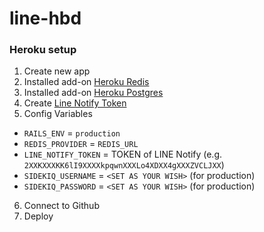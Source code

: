 # line-hbd

### Heroku setup

1. Create new app
2. Installed add-on [Heroku Redis](https://elements.heroku.com/addons/heroku-redis)
3. Installed add-on [Heroku Postgres](https://elements.heroku.com/addons/heroku-postgresql)
4. Create [Line Notify Token](https://notify-bot.line.me/my)
5. Config Variables
  - `RAILS_ENV` = `production`
  - `REDIS_PROVIDER` = `REDIS_URL`
  - `LINE_NOTIFY_TOKEN` = TOKEN of LINE Notify (e.g. `2XXKXXXKK6lI9XXXXkpqwnXXXLo4XDXX4gXXXZVCLJXX`)
  - `SIDEKIQ_USERNAME` = `<SET AS YOUR WISH>` (for production)
  - `SIDEKIQ_PASSWORD` = `<SET AS YOUR WISH>` (for production)
6. Connect to Github
7. Deploy
